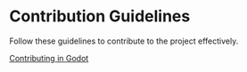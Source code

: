 # Contribution Guidelines

Follow these guidelines to contribute to the project effectively.

[Contributing in Godot](https://docs.godotengine.org/en/stable/contributing/documentation/docs_writing_guidelines.html)
